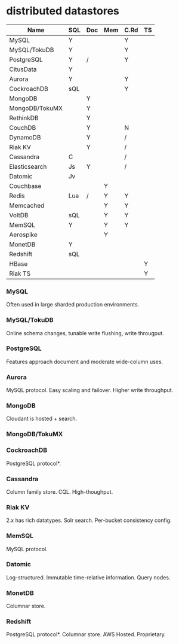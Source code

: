 # distributed datastores

| Name          | SQL | Doc | Mem | C.Rd | TS |
| ------------- | --- | --- | --- | ---- |--- |
| MySQL         |  Y  |     |     |   Y  |    |
| MySQL/TokuDB  |  Y  |     |     |   Y  |    |
| PostgreSQL    |  Y  |  /  |     |   Y  |    |
| CitusData     |  Y  |     |     |      |    |
| Aurora        |  Y  |     |     |   Y  |    |
| CockroachDB   | sQL |     |     |   Y  |    |
| MongoDB       |     |  Y  |     |      |    |
| MongoDB/TokuMX|     |  Y  |     |      |    |
| RethinkDB     |     |  Y  |     |      |    |
| CouchDB       |     |  Y  |     |   N  |    |
| DynamoDB      |     |  Y  |     |   /  |    |
| Riak KV       |     |  Y  |     |   /  |    |
| Cassandra     |  C  |     |     |   /  |    |
| Elasticsearch | Js  |  Y  |     |   /  |    |
| Datomic       | Jv  |     |     |      |    |
| Couchbase     |     |     |  Y  |      |    |
| Redis         | Lua |  /  |  Y  |   Y  |    |
| Memcached     |     |     |  Y  |   Y  |    |
| VoltDB        | sQL |     |  Y  |   Y  |    |
| MemSQL        |  Y  |     |  Y  |   Y  |    |
| Aerospike     |     |     |  Y  |      |    |
| MonetDB       |  Y  |     |     |      |    |
| Redshift      | sQL |     |     |      |    |
| HBase         |     |     |     |      |  Y |
| Riak TS       |     |     |     |      |  Y |

### MySQL
Often used in large sharded production environments.

### MySQL/TokuDB
Online schema changes, tunable write flushing, write througput.

### PostgreSQL
Features approach document and moderate wide-column uses.

### Aurora
MySQL protocol. Easy scaling and failover. Higher write throughput.

### MongoDB
Cloudant is hosted + search.

### MongoDB/TokuMX

### CockroachDB
PostgreSQL protocol*.

### Cassandra
Column family store. CQL. High-thoughput.

### Riak KV
2.x has rich datatypes. Solr search. Per-bucket consistency config.

### MemSQL
MySQL protocol.

### Datomic
Log-structured. Immutable time-relative information. Query nodes.

### MonetDB
Columnar store.

### Redshift
PostgreSQL protocol*. Columnar store. AWS Hosted. Proprietary.

